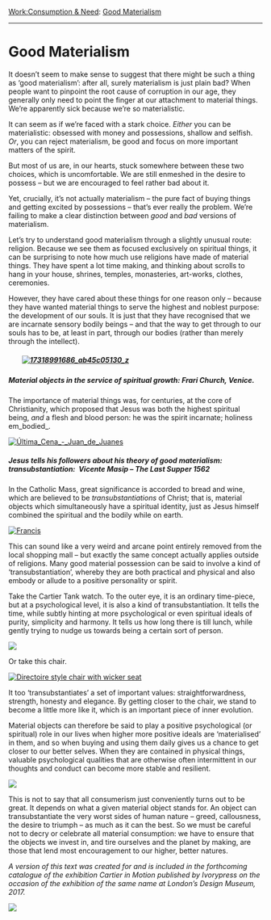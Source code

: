 [Work:](https://www.theschooloflife.com/thebookoflife/category/work/)[Consumption & Need](https://www.theschooloflife.com/thebookoflife/category/work/consumption-and-need/): [Good Materialism](https://www.theschooloflife.com/thebookoflife/good-materialism/)

* * *

# Good Materialism

It doesn’t seem to make sense to suggest that there might be such a thing as ‘good materialism’: after all, surely materialism is just plain bad? When people want to pinpoint the root cause of corruption in our age, they generally only need to point the finger at our attachment to material things. We’re apparently sick because we’re so materialistic.

It can seem as if we’re faced with a stark choice. _Either_ you can be materialistic: obsessed with money and possessions, shallow and selfish. _Or_, you can reject materialism, be good and focus on more important matters of the spirit.

But most of us are, in our hearts, stuck somewhere between these two choices, which is uncomfortable. We are still enmeshed in the desire to possess – but we are encouraged to feel rather bad about it.

Yet, crucially, it’s not actually materialism – the pure fact of buying things and getting excited by possessions – that’s ever really the problem. We’re failing to make a clear distinction between _good_ and _bad_ versions of materialism.

Let’s try to understand good materialism through a slightly unusual route: religion. Because we see them as focused exclusively on spiritual things, it can be surprising to note how much use religions have made of material things. They have spent a lot time making, and thinking about scrolls to hang in your house, shrines, temples, monasteries, art-works, clothes, ceremonies.

However, they have cared about these things for one reason only – because they have wanted material things to serve the highest and noblest purpose: the development of our souls. It is just that they have recognised that we are incarnate sensory bodily beings – and that the way to get through to our souls has to be, at least in part, through our bodies (rather than merely through the intellect).

##### **&nbsp; &nbsp; &nbsp; &nbsp;&nbsp;[![17318991686_ab45c05130_z](https://www.theschooloflife.com/thebookoflife/wp-content/uploads/2015/09/17318991686_ab45c05130_z.jpg)](http://www.thebookoflife.org/wp-content/uploads/2015/09/17318991686_ab45c05130_z.jpg)**

##### **Material objects in the service of spiritual growth: Frari Church, Venice.**

The importance of material things was, for centuries, at the core of Christianity, which proposed that Jesus was both the highest spiritual being, _and_ a flesh and blood person: he was the spirit incarnate; holiness em_bodied_.

[![Última_Cena_-_Juan_de_Juanes](https://www.theschooloflife.com/thebookoflife/wp-content/uploads/2015/09/%C3%9Altima_Cena_-_Juan_de_Juanes.jpg)](http://www.thebookoflife.org/wp-content/uploads/2015/09/%C3%9Altima_Cena_-_Juan_de_Juanes.jpg)

##### Jesus tells his followers about his theory of good materialism: transubstantiation: **&nbsp;Vicente Masip – _The Last Supper_ 1562**

In the Catholic Mass, great significance is accorded to bread and wine, which are believed to be&nbsp;_transubstantiations_&nbsp;of Christ; that is, material objects which simultaneously have a spiritual identity, just as Jesus himself combined the spiritual and the bodily while on earth.

[![Francis](https://www.theschooloflife.com/thebookoflife/wp-content/uploads/2015/09/6-ap.jpg)](http://www.thebookoflife.org/wp-content/uploads/2015/09/6-ap.jpg)

This can sound like a very weird and arcane point entirely removed from the local shopping mall – but exactly the same concept actually applies outside of religions. Many&nbsp;good material possession can be said to involve a kind of ‘transubstantiation’, whereby they are both practical and physical and also embody or allude to a positive personality or spirit.

Take the Cartier Tank watch. To the outer eye, it is an ordinary time-piece, but at a psychological level, it is also a kind of transubstantiation. It tells the time, while subtly hinting at more psychological or even spiritual ideals of purity, simplicity and harmony. It tells us how long there is till lunch, while gently trying to nudge us towards being a certain sort of person.

![](http://s7ondemand4.scene7.com/is/image/Signet/8152896?%24detail745%24)

Or take this chair.

[![Directoire style chair with wicker seat](https://www.theschooloflife.com/thebookoflife/wp-content/uploads/2015/09/image00.jpg)](http://www.thebookoflife.org/wp-content/uploads/2015/09/image00.jpg)

It too ‘transubstantiates’ a set of important values: straightforwardness, strength, honesty and elegance. By getting closer to the chair, we stand to become a little more like it, which is an important piece of inner evolution.

Material objects can therefore be said to play a positive psychological (or spiritual) role in our lives when higher more positive ideals are ‘materialised’ in them, and so when buying and using them daily gives us a chance to get closer to our better selves. When they are contained in physical things, valuable psychological qualities that are otherwise often intermittent in our thoughts and conduct can become more stable and resilient.

![](http://www.metmuseum.org/toah/images/h2/h2_91.1.226.jpg)

This is not to say that all consumerism just conveniently turns out to be great. It depends on what a given material object stands for. An object can transubstantiate the very worst sides of human nature – greed, callousness, the desire to triumph – as much as it can the best. So we must be careful not to decry or celebrate all material consumption: we have to ensure that the objects we invest in, and tire ourselves and the planet by making, are those that lend most encouragement to our higher, better natures.

_A version of this text was created for and is included in the forthcoming catalogue&nbsp;of the exhibition&nbsp;_Cartier in Motion_&nbsp;published by Ivorypress on the occasion of the exhibition of the same name at London’s Design Museum, 2017._

[![](https://img.youtube.com/vi/24L7r7SoK_Y/0.jpg)](https://www.youtube.com/embed/24L7r7SoK_Y '')
